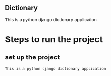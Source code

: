 ## Dictionary
This is a python django dictionary application

# Steps to run the project

## set up the project 
    This is a python django dictionary application
